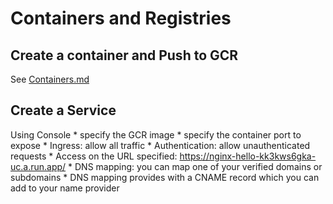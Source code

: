 # Containers and Registries

## Create a container and Push to GCR
   See [Containers.md](Containers.md)

## Create a Service
   Using Console
    * specify the GCR image
    * specify the container port to expose
    * Ingress: allow all traffic
    * Authentication: allow unauthenticated requests
    * Access on the URL specified: https://nginx-hello-kk3kws6gka-uc.a.run.app/
    * DNS mapping: you can map one of your verified domains or subdomains
      * DNS mapping provides with a CNAME record which you can add to your name provider


